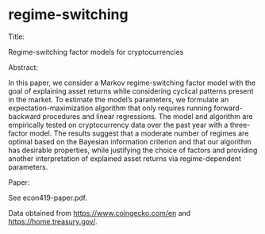 # regime-switching

Title:

Regime-switching factor models for cryptocurrencies

Abstract:

In this paper, we consider a Markov regime-switching factor model with the goal of explaining
asset returns while considering cyclical patterns present in the market. To estimate the model’s
parameters, we formulate an expectation-maximization algorithm that only requires running
forward-backward procedures and linear regressions. The model and algorithm are empirically
tested on cryptocurrency data over the past year with a three-factor model. The results suggest
that a moderate number of regimes are optimal based on the Bayesian information criterion and
that our algorithm has desirable properties, while justifying the choice of factors and providing
another interpretation of explained asset returns via regime-dependent parameters.

Paper:

See econ419-paper.pdf.

Data obtained from https://www.coingecko.com/en and https://home.treasury.gov/.
